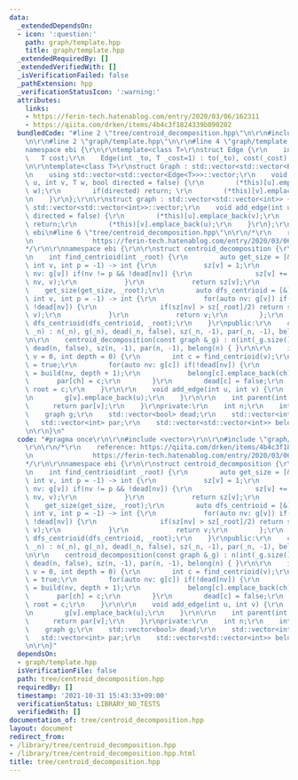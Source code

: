 ```yaml
---
data:
  _extendedDependsOn:
  - icon: ':question:'
    path: graph/template.hpp
    title: graph/template.hpp
  _extendedRequiredBy: []
  _extendedVerifiedWith: []
  _isVerificationFailed: false
  _pathExtension: hpp
  _verificationStatusIcon: ':warning:'
  attributes:
    links:
    - https://ferin-tech.hatenablog.com/entry/2020/03/06/162311
    - https://qiita.com/drken/items/4b4c3f1824339b090202
  bundledCode: "#line 2 \"tree/centroid_decomposition.hpp\"\n\r\n#include <vector>\r\
    \n\r\n#line 2 \"graph/template.hpp\"\n\r\n#line 4 \"graph/template.hpp\"\n\r\n\
    namespace ebi {\r\n\r\ntemplate<class T>\r\nstruct Edge {\r\n    int to;\r\n \
    \   T cost;\r\n    Edge(int _to, T _cost=1) : to(_to), cost(_cost) { }\r\n};\r\
    \n\r\ntemplate<class T>\r\nstruct Graph : std::vector<std::vector<Edge<T>>> {\r\
    \n    using std::vector<std::vector<Edge<T>>>::vector;\r\n    void add_edge(int\
    \ u, int v, T w, bool directed = false) {\r\n        (*this)[u].emplace_back(v,\
    \ w);\r\n        if(directed) return; \r\n        (*this)[v].emplace_back(u, w);\r\
    \n    }\r\n};\r\n\r\nstruct graph : std::vector<std::vector<int>> {\r\n    using\
    \ std::vector<std::vector<int>>::vector;\r\n    void add_edge(int u, int v, bool\
    \ directed = false) {\r\n        (*this)[u].emplace_back(v);\r\n        if(directed)\
    \ return;\r\n        (*this)[v].emplace_back(u);\r\n    }\r\n};\r\n\r\n} // namespace\
    \ ebi\n#line 6 \"tree/centroid_decomposition.hpp\"\n\r\n/*\r\n    reference: https://qiita.com/drken/items/4b4c3f1824339b090202\r\
    \n               https://ferin-tech.hatenablog.com/entry/2020/03/06/162311\r\n\
    */\r\n\r\nnamespace ebi {\r\n\r\nstruct centroid_decomposition {\r\nprivate:\r\
    \n    int find_centrioid(int _root) {\r\n        auto get_size = [&](auto &&self,\
    \ int v, int p = -1) -> int {\r\n            sz[v] = 1;\r\n            for(auto\
    \ nv: g[v]) if(nv != p && !dead[nv]) {\r\n                sz[v] += self(self,\
    \ nv, v);\r\n            }\r\n            return sz[v];\r\n        };\r\n    \
    \    get_size(get_size, _root);\r\n        auto dfs_centrioid = [&](auto &&self,\
    \ int v, int p = -1) -> int {\r\n            for(auto nv: g[v]) if(nv != p &&\
    \ !dead[nv]) {\r\n                if(sz[nv] > sz[_root]/2) return self(self, nv,\
    \ v);\r\n            }\r\n            return v;\r\n        };\r\n        return\
    \ dfs_centrioid(dfs_centrioid, _root);\r\n    }\r\npublic:\r\n    centroid_decomposition(int\
    \ _n) : n(_n), g(_n), dead(_n, false), sz(_n, -1), par(_n, -1), belong(_n) { }\r\
    \n\r\n    centroid_decomposition(const graph &_g) : n(int(_g.size())), g(_g),\
    \ dead(n, false), sz(n, -1), par(n, -1), belong(n) { }\r\n\r\n    int build(int\
    \ v = 0, int depth = 0) {\r\n        int c = find_centrioid(v);\r\n        dead[c]\
    \ = true;\r\n        for(auto nv: g[c]) if(!dead[nv]) {\r\n            int ch\
    \ = build(nv, depth + 1);\r\n            belong[c].emplace_back(ch);\r\n     \
    \       par[ch] = c;\r\n        }\r\n        dead[c] = false;\r\n        return\
    \ root = c;\r\n    }\r\n\r\n    void add_edge(int u, int v) {\r\n        g[u].emplace_back(v);\r\
    \n        g[v].emplace_back(u);\r\n    }\r\n\r\n    int parent(int v) {\r\n  \
    \      return par[v];\r\n    }\r\nprivate:\r\n    int n;\r\n    int root;\r\n\
    \    graph g;\r\n    std::vector<bool> dead;\r\n    std::vector<int> sz;\r\n \
    \   std::vector<int> par;\r\n    std::vector<std::vector<int>> belong;\r\n};\r\
    \n\r\n}\n"
  code: "#pragma once\r\n\r\n#include <vector>\r\n\r\n#include \"graph/template.hpp\"\
    \r\n\r\n/*\r\n    reference: https://qiita.com/drken/items/4b4c3f1824339b090202\r\
    \n               https://ferin-tech.hatenablog.com/entry/2020/03/06/162311\r\n\
    */\r\n\r\nnamespace ebi {\r\n\r\nstruct centroid_decomposition {\r\nprivate:\r\
    \n    int find_centrioid(int _root) {\r\n        auto get_size = [&](auto &&self,\
    \ int v, int p = -1) -> int {\r\n            sz[v] = 1;\r\n            for(auto\
    \ nv: g[v]) if(nv != p && !dead[nv]) {\r\n                sz[v] += self(self,\
    \ nv, v);\r\n            }\r\n            return sz[v];\r\n        };\r\n    \
    \    get_size(get_size, _root);\r\n        auto dfs_centrioid = [&](auto &&self,\
    \ int v, int p = -1) -> int {\r\n            for(auto nv: g[v]) if(nv != p &&\
    \ !dead[nv]) {\r\n                if(sz[nv] > sz[_root]/2) return self(self, nv,\
    \ v);\r\n            }\r\n            return v;\r\n        };\r\n        return\
    \ dfs_centrioid(dfs_centrioid, _root);\r\n    }\r\npublic:\r\n    centroid_decomposition(int\
    \ _n) : n(_n), g(_n), dead(_n, false), sz(_n, -1), par(_n, -1), belong(_n) { }\r\
    \n\r\n    centroid_decomposition(const graph &_g) : n(int(_g.size())), g(_g),\
    \ dead(n, false), sz(n, -1), par(n, -1), belong(n) { }\r\n\r\n    int build(int\
    \ v = 0, int depth = 0) {\r\n        int c = find_centrioid(v);\r\n        dead[c]\
    \ = true;\r\n        for(auto nv: g[c]) if(!dead[nv]) {\r\n            int ch\
    \ = build(nv, depth + 1);\r\n            belong[c].emplace_back(ch);\r\n     \
    \       par[ch] = c;\r\n        }\r\n        dead[c] = false;\r\n        return\
    \ root = c;\r\n    }\r\n\r\n    void add_edge(int u, int v) {\r\n        g[u].emplace_back(v);\r\
    \n        g[v].emplace_back(u);\r\n    }\r\n\r\n    int parent(int v) {\r\n  \
    \      return par[v];\r\n    }\r\nprivate:\r\n    int n;\r\n    int root;\r\n\
    \    graph g;\r\n    std::vector<bool> dead;\r\n    std::vector<int> sz;\r\n \
    \   std::vector<int> par;\r\n    std::vector<std::vector<int>> belong;\r\n};\r\
    \n\r\n}"
  dependsOn:
  - graph/template.hpp
  isVerificationFile: false
  path: tree/centroid_decomposition.hpp
  requiredBy: []
  timestamp: '2021-10-31 15:43:33+09:00'
  verificationStatus: LIBRARY_NO_TESTS
  verifiedWith: []
documentation_of: tree/centroid_decomposition.hpp
layout: document
redirect_from:
- /library/tree/centroid_decomposition.hpp
- /library/tree/centroid_decomposition.hpp.html
title: tree/centroid_decomposition.hpp
---
```

